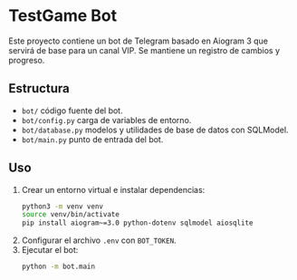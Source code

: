 # TestGame Bot

Este proyecto contiene un bot de Telegram basado en Aiogram 3 que servirá de base para un canal VIP. Se mantiene un registro de cambios y progreso.

## Estructura
- `bot/` código fuente del bot.
- `bot/config.py` carga de variables de entorno.
- `bot/database.py` modelos y utilidades de base de datos con SQLModel.
- `bot/main.py` punto de entrada del bot.

## Uso
1. Crear un entorno virtual e instalar dependencias:
   ```bash
   python3 -m venv venv
   source venv/bin/activate
   pip install aiogram~=3.0 python-dotenv sqlmodel aiosqlite
   ```
2. Configurar el archivo `.env` con `BOT_TOKEN`.
3. Ejecutar el bot:
   ```bash
   python -m bot.main
   ```
